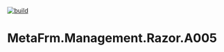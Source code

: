 [![build](https://github.com/MetaFrm/MetaFrm.Management.Razor.A005/actions/workflows/build.yml/badge.svg)](https://github.com/MetaFrm/MetaFrm.Management.Razor.A005/actions/workflows/build.yml)

# MetaFrm.Management.Razor.A005